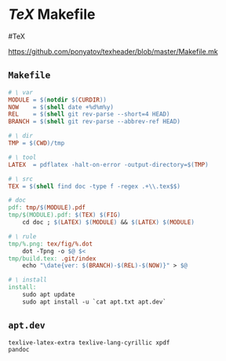 # $TeX$ Makefile
#TeX

https://github.com/ponyatov/texheader/blob/master/Makefile.mk

## `Makefile`

```Makefile
# \ var
MODULE = $(notdir $(CURDIR))
NOW    = $(shell date +%d%m%y)
REL    = $(shell git rev-parse --short=4 HEAD)
BRANCH = $(shell git rev-parse --abbrev-ref HEAD)

# \ dir
TMP = $(CWD)/tmp

# \ tool
LATEX  = pdflatex -halt-on-error -output-directory=$(TMP)

# \ src
TEX = $(shell find doc -type f -regex .+\\.tex$$)

# doc
pdf: tmp/$(MODULE).pdf
tmp/$(MODULE).pdf: $(TEX) $(FIG)
	cd doc ; $(LATEX) $(MODULE) && $(LATEX) $(MODULE)

# \ rule
tmp/%.png: tex/fig/%.dot
	dot -Tpng -o $@ $<
tmp/build.tex: .git/index
	echo "\date{ver: $(BRANCH)-$(REL)-$(NOW)}" > $@

# \ install
install:
	sudo apt update
	sudo apt install -u `cat apt.txt apt.dev`
```

## `apt.dev`

```
texlive-latex-extra texlive-lang-cyrillic xpdf
pandoc
```
